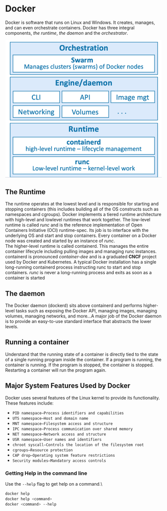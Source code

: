 # Docker
Docker is software that runs on Linux and Windows. It creates, manages, and can even orchestrate containers. 
Docker has three integral components, _the runtime_, _the daemon_ and the _orchestrator_.

![img.png](img.png)

## The Runtime
The runtime operates at the lowest level and is responsible for starting and stopping
containers (this includes building all of the OS constructs such as namespaces and
cgroups). Docker implements a tiered runtime architecture with high-level and lowlevel runtimes that work together.
The low-level runtime is called _runc_ and is the reference implementation of Open
Containers Initiative (OCI) runtime-spec. Its job is to interface with the underlying OS
and start and stop containers. Every container on a Docker node was created and started
by an instance of *runc*.\
The higher-level runtime is called containerd. This manages the entire container lifecycle including pulling images and managing runc instances. containerd is pronounced
_container-dee_ and is a graduated **CNCF** project used by Docker and Kubernetes.
A typical Docker installation has a single long-running containerd process instructing
runc to start and stop containers. _runc_ is never a long-running process and exits as soon
as a container is started

## The daemon
The Docker daemon (dockerd) sits above containerd and performs higher-level tasks
such as exposing the Docker API, managing images, managing volumes, managing
networks, and more…A major job of the Docker daemon is to provide an easy-to-use standard interface that
abstracts the lower levels.

## Running a container
Understand that the running state of a container is directly tied to the state of a single running program inside
the container. If a program is running, the container is running. If the program is stopped, the container is stopped.
Restarting a container will run the program again.

## Major System Features Used by Docker
Docker uses several features of the Linux kernel to provide its functionality. These features include:
- `PID namespace—Process identifiers and capabilities`
- `UTS namespace—Host and domain name`
- `MNT namespace—Filesystem access and structure`
- `IPC namespace—Process communication over shared memory`
- `NET namespace—Network access and structure`
- `USR namespace—User names and identifiers`
- `chroot syscall—Controls the location of the filesystem root`
- `cgroups—Resource protection`
- `CAP drop—Operating system feature restrictions`
- `Security modules—Mandatory access controls`

### Getting Help in the command line
Use the `--help` flag to get help on a command.\
```bash
docker help
docker help <command>
docker <command> --help
```
